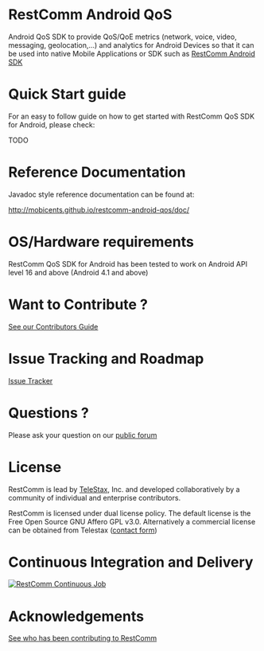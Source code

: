 RestComm Android QoS
================

Android QoS SDK to provide QoS/QoE metrics (network, voice, video, messaging, geolocation,...) and analytics for Android Devices so that it can be used into native Mobile Applications or SDK such as [RestComm Android SDK](https://github.com/RestComm/restcomm-android-sdk)

Quick Start guide
================

For an easy to follow guide on how to get started with RestComm QoS SDK for Android, please check:

TODO

Reference Documentation
================

Javadoc style reference documentation can be found at:

http://mobicents.github.io/restcomm-android-qos/doc/

OS/Hardware requirements
================

RestComm QoS SDK for Android has been tested to work on Android API level 16 and above (Android 4.1 and above)

Want to Contribute ? 
========
[See our Contributors Guide](https://github.com/RestComm/RestComm-Core/wiki/Contribute-to-RestComm)

Issue Tracking and Roadmap
========
[Issue Tracker](https://github.com/RestComm/restcomm-android-qos/issues)

Questions ?
========
Please ask your question on our [public forum](http://groups.google.com/group/restcomm)

License
========

RestComm is lead by [TeleStax](http://www.telestax.com/), Inc. and developed collaboratively by a community of individual and enterprise contributors.

RestComm is licensed under dual license policy. The default license is the Free Open Source GNU Affero GPL v3.0. Alternatively a commercial license can be obtained from Telestax ([contact form](http://www.telestax.com/contactus/#InquiryForm))

Continuous Integration and Delivery
========
[![RestComm Continuous Job](http://www.cloudbees.com/sites/default/files/Button-Built-on-CB-1.png)](https://mobicents.ci.cloudbees.com/job/RestComm/)

Acknowledgements
========
[See who has been contributing to RestComm](http://www.telestax.com/opensource/acknowledgments/)
